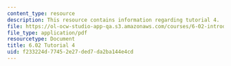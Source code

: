 ```yaml
---
content_type: resource
description: This resource contains information regarding tutorial 4.
file: https://ol-ocw-studio-app-qa.s3.amazonaws.com/courses/6-02-introduction-to-eecs-ii-digital-communication-systems-fall-2012/f233224d77452e27ded7da2ba144e4cd_MIT6_02F12_tutor04.pdf
file_type: application/pdf
resourcetype: Document
title: 6.02 Tutorial 4
uid: f233224d-7745-2e27-ded7-da2ba144e4cd
---
```

